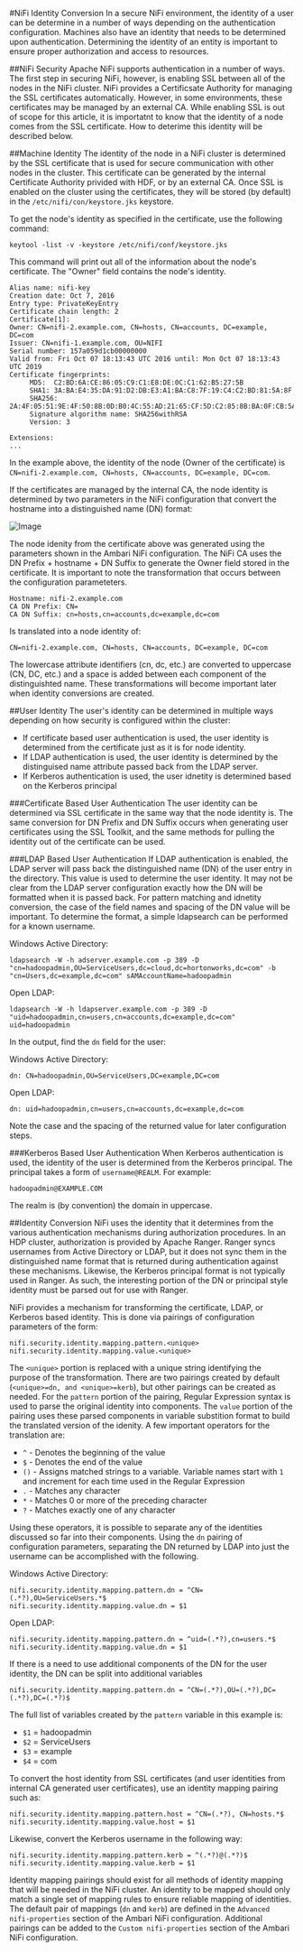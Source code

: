 #NiFi Identity Conversion
In a secure NiFi environment, the identity of a user can be determine in a number of ways depending on the authentication configuration. Machines also have an identity that needs to be determined upon authentication. Determining the identity of an entity is important to ensure proper authorization and access to resources.

##NiFi Security
Apache NiFi supports authentication in a number of ways. The first step in securing NiFi, however, is enabling SSL between all of the nodes in the NiFi cluster. NiFi provides a Certificsate Authority for managing the SSL certificates automatically. However, in some environments, these certificates may be managed by an external CA. While enabling SSL is out of scope for this article, it is importatnt to know that the identity of a node comes from the SSL certificate. How to deterime this identity will be described below.

##Machine Identity
The identity of the node in a NiFi cluster is determined by the SSL certificate that is used for secure communication with other nodes in the cluster. This certificate can be generated by the internal Certificate Authority privided with HDF, or by an external CA. Once SSL is enabled on the cluster using the certificates, they will be stored (by default) in the `/etc/nifi/con/keystore.jks` keystore.

To get the node's identity as specified in the certificate, use the following command:
```
keytool -list -v -keystore /etc/nifi/conf/keystore.jks
```

This command will print out all of the information about the node's certificate. The "Owner" field contains the node's identity.
```
Alias name: nifi-key
Creation date: Oct 7, 2016
Entry type: PrivateKeyEntry
Certificate chain length: 2
Certificate[1]:
Owner: CN=nifi-2.example.com, CN=hosts, CN=accounts, DC=example, DC=com
Issuer: CN=nifi-1.example.com, OU=NIFI
Serial number: 157a059d1cb00000000
Valid from: Fri Oct 07 18:13:43 UTC 2016 until: Mon Oct 07 18:13:43 UTC 2019
Certificate fingerprints:
	 MD5:  C2:BD:6A:CE:86:05:C9:C1:E8:DE:0C:C1:62:B5:27:5B
	 SHA1: 3A:BA:E4:35:DA:91:D2:DB:E3:A1:BA:C8:7F:19:C4:C2:BD:81:5A:8F
	 SHA256: 2A:4F:05:51:9E:4F:50:8B:0D:B0:4C:55:AD:21:65:CF:5D:C2:85:8B:BA:0F:CB:5A:95:AC:C4:3D:08:62:13:02
	 Signature algorithm name: SHA256withRSA
	 Version: 3

Extensions:
...
```

In the example above, the identity of the node (Owner of the certificate) is `CN=nifi-2.example.com, CN=hosts, CN=accounts, DC=example, DC=com`.

If the certificates are managed by the internal CA, the node identity is determined by two parameters in the NiFi configuration that convert the hostname into a distinguished name (DN) format:

![Image](images/nifi-dn-params.png?raw=true)

The node idenity from the certificate above was generated using the parameters shown in the Ambari NiFi configuration. The NiFi CA uses the DN Prefix + hostname + DN Suffix to generate the Owner field stored in the certificate. It is important to note the transformation that occurs between the configuration parameteters.

```
Hostname: nifi-2.example.com
CA DN Prefix: CN=
CA DN Suffix: cn=hosts,cn=accounts,dc=example,dc=com
```
Is translated into a node identity of:
```
CN=nifi-2.example.com, CN=hosts, CN=accounts, DC=example, DC=com
```

The lowercase attribute identifiers (cn, dc, etc.) are converted to uppercase (CN, DC, etc.) and a space is added between each component of the distinguishted name. These transformations will become important later when identity conversions are created.

##User Identity
The user's identity can be determined in multiple ways depending on how security is configured within the cluster:
- If certificate based user authentication is used, the user identity is determined from the certificate just as it is for node identity.
- If LDAP authentication is used, the user identity is determined by the distinguised name attribute passed back from the LDAP server.
- If Kerberos authentication is used, the user idnetity is determined based on the Kerberos principal

###Certificate Based User Authentication
The user identity can be determined via SSL certificate in the same way that the node identity is. The same conversion for DN Prefix and DN Suffix occurs when generating user certificates using the SSL Toolkit, and the same methods for pulling the identity out of the certificate can be used.

###LDAP Based User Authentication
If LDAP authentication is enabled, the LDAP server will pass back the distinguished name (DN) of the user entry in the directory. This value is used to determine the user identity. It may not be clear from the LDAP server configuration exactly how the DN will be formatted when it is passed back. For pattern matching and idnetity conversion, the case of the field names and spacing of the DN value will be important. To determine the format, a simple ldapsearch can be performed for a known username.

Windows Active Directory:
```
ldapsearch -W -h adserver.example.com -p 389 -D "cn=hadoopadmin,OU=ServiceUsers,dc=cloud,dc=hortonworks,dc=com" -b "cn=Users,dc=example,dc=com" sAMAccountName=hadoopadmin
```

Open LDAP:
```
ldapsearch -W -h ldapserver.example.com -p 389 -D "uid=hadoopadmin,cn=users,cn=accounts,dc=example,dc=com" uid=hadoopadmin
```

In the output, find the `dn` field for the user:

Windows Active Directory:
```
dn: CN=hadoopadmin,OU=ServiceUsers,DC=example,DC=com
```

Open LDAP:
```
dn: uid=hadoopadmin,cn=users,cn=accounts,dc=example,dc=com
```

Note the case and the spacing of the returned value for later configuration steps.

###Kerberos Based User Authentication
When Kerberos authentication is used, the identity of the user is determined from the Kerberos principal. The principal takes a form of `username@REALM`. For example:

```
hadoopadmin@EXAMPLE.COM
```

The realm is (by convention) the domain in uppercase.

##Identity Conversion
NiFi uses the identity that it determines from the various authentication mechanisms during authorization procedures. In an HDP cluster, authorization is provided by Apache Ranger. Ranger syncs usernames from Active Directory or LDAP, but it does not sync them in the distinguished name format that is returned during authentication against these mechanisms. Likewise, the Kerberos principal format is not typically used in Ranger. As such, the interesting portion of the DN or principal style identity must be parsed out for use with Ranger.

NiFi provides a mechanism for transforming the certificate, LDAP, or Kerberos based identity. This is done via pairings of configuration parameters of the form:

```
nifi.security.identity.mapping.pattern.<unique>
nifi.security.identity.mapping.value.<unique>
```

The `<unique>` portion is replaced with a unique string identifying the purpose of the transformation. There are two pairings created by default (`<unique>=dn, and <unique>=kerb`), but other pairings can be created as needed. For the `pattern` portion of the pairing, Regular Expression syntax is used to parse the original identity into components. The `value` portion of the pairing uses these parsed components in variable substition format to build the translated version of the idenity. A few important operators for the translation are:
- `^` - Denotes the beginning of the value
- `$` - Denotes the end of the value
- `()` - Assigns matched strings to a variable. Variable names start with `1` and increment for each time used in the Regular Expression
- `.` - Matches any character
- `*` - Matches 0 or more of the preceding character
- `?` - Matches exactly one of any character

Using these operators, it is possible to separate any of the identities discussed so far into their components. Using the `dn` pairing of configuration parameters, separating the DN returned by LDAP into just the username can be accomplished with the following.

Windows Active Directory:
```
nifi.security.identity.mapping.pattern.dn = ^CN=(.*?),OU=ServiceUsers.*$
nifi.security.identity.mapping.value.dn = $1
```

Open LDAP:
```
nifi.security.identity.mapping.pattern.dn = ^uid=(.*?),cn=users.*$
nifi.security.identity.mapping.value.dn = $1
```

If there is a need to use additional components of the DN for the user identity, the DN can be split into additional variables
```
nifi.security.identity.mapping.pattern.dn = ^CN=(.*?),OU=(.*?),DC=(.*?),DC=(.*?)$
```

The full list of variables created by the `pattern` variable in this example is:
- `$1` = hadoopadmin
- `$2` = ServiceUsers
- `$3` = example
- `$4` = com

To convert the host identity from SSL certificates (and user identities from internal CA generated user certificates), use an identity mapping pairing such as:
```
nifi.security.identity.mapping.pattern.host = ^CN=(.*?), CN=hosts.*$
nifi.security.identity.mapping.value.host = $1
```

Likewise, convert the Kerberos username in the following way:
```
nifi.security.identity.mapping.pattern.kerb = ^(.*?)@(.*?)$
nifi.security.identity.mapping.value.kerb = $1
```

Identity mapping pairings should exist for all methods of identity mapping that will be needed in the NiFi cluster. An identity to be mapped should only match a single set of mapping rules to ensure reliable mapping of identities. The default pair of mappings (`dn` and `kerb`) are defined in the `Advanced nifi-properties` section of the Ambari NiFi configuration. Additional pairings can be added to the `Custom nifi-properties` section of the Ambari NiFi configuration.
